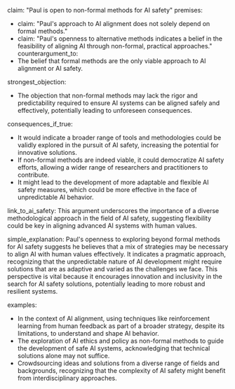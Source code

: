 claim: "Paul is open to non-formal methods for AI safety"
premises:
  - claim: "Paul's approach to AI alignment does not solely depend on formal methods."
  - claim: "Paul's openness to alternative methods indicates a belief in the feasibility of aligning AI through non-formal, practical approaches."
counterargument_to:
  - The belief that formal methods are the only viable approach to AI alignment or AI safety.

strongest_objection:
  - The objection that non-formal methods may lack the rigor and predictability required to ensure AI systems can be aligned safely and effectively, potentially leading to unforeseen consequences.

consequences_if_true:
  - It would indicate a broader range of tools and methodologies could be validly explored in the pursuit of AI safety, increasing the potential for innovative solutions.
  - If non-formal methods are indeed viable, it could democratize AI safety efforts, allowing a wider range of researchers and practitioners to contribute.
  - It might lead to the development of more adaptable and flexible AI safety measures, which could be more effective in the face of unpredictable AI behavior.

link_to_ai_safety: This argument underscores the importance of a diverse methodological approach in the field of AI safety, suggesting flexibility could be key in aligning advanced AI systems with human values.

simple_explanation: Paul's openness to exploring beyond formal methods for AI safety suggests he believes that a mix of strategies may be necessary to align AI with human values effectively. It indicates a pragmatic approach, recognizing that the unpredictable nature of AI development might require solutions that are as adaptive and varied as the challenges we face. This perspective is vital because it encourages innovation and inclusivity in the search for AI safety solutions, potentially leading to more robust and resilient systems.

examples:
  - In the context of AI alignment, using techniques like reinforcement learning from human feedback as part of a broader strategy, despite its limitations, to understand and shape AI behavior.
  - The exploration of AI ethics and policy as non-formal methods to guide the development of safe AI systems, acknowledging that technical solutions alone may not suffice.
  - Crowdsourcing ideas and solutions from a diverse range of fields and backgrounds, recognizing that the complexity of AI safety might benefit from interdisciplinary approaches.